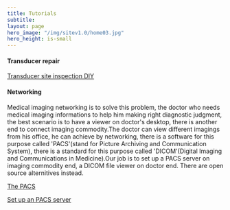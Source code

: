 ```yaml
---
title: Tutorials
subtitle: 
layout: page
hero_image: "/img/sitev1.0/home03.jpg"
hero_height: is-small
---
```


#### Transducer repair

[Transducer site inspection DIY](/tutorials/transducer/inspection/)

#### Networking

Medical imaging networking is to solve this problem, the doctor who needs medical imaging informations to help him making right diagnostic judgment, the best scenario is to have a viewer on doctor's desktop, there is another end to connect imaging commodity.The doctor can view different imagings from his office, he can achieve by networking, there is a software for this purpose called 'PACS'(stand for Picture Archiving and Communication System), there is a standard for this purpose called 'DICOM'(Digital Imaging and Communications in Medicine).Our job is to set up a PACS server on imaging commodity end, a DICOM file viewer on doctor end. There are open source alternitives instead.

[The PACS](/tutorials/network/pacs/)

[Set up an PACS server](/tutorials/network/pacsstep/)
